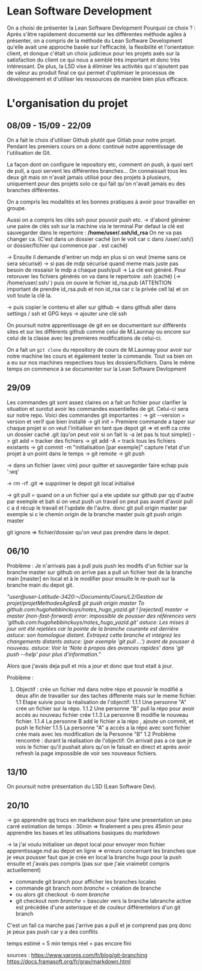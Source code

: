 # Lean Software Development

On a choisi de présenter la Lean Software Devlopment 
Pourquoi ce choix ? : Après s'être rapidement documenté sur les différentes méthode agiles à présenter, on a compris de la méthode du Lean Software Development qu'elle avait une approche basée sur l'efficacité, la flexibilité et l'orientation client, et donque c'était un choix judicieux pour les projets axés sur la satisfaction du client ce qui nous a semblé très important et donc très intéressant. De plus, la LSD vise à éliminer les activités qui n'ajoutent pas de valeur au produit final ce qui permet d'optimiser le processus de développement et d'utiliser les ressources de manière bien plus efficace.

# L'organisation du projet 
## 08/09 - 15/09 - 22/09 

On a fait le choix d'utiliser Github plutôt que Gitlab pour notre projet.
Pendant les premiers cours on a donc continué notre apprentissage de l'utilisation de Git. 

La façon dont on configure le repository etc, comment on push, à quoi sert de pull, a quoi servent les différentes branches... 
On connaissait tous les deux git mais on n'avait jamais utilisé pour des projets à plusieurs, uniquement pour des projets solo ce qui fait qu'on n'avait jamais eu des branches différentes. 

On a compris les modalités et les bonnes pratiques à avoir pour travailler en groupe.  

Aussi on a compris les clés ssh pour pouvoir push etc. 
-> d'abord générer une paire de clés ssh sur la machine via le terminal 
Par defaut la clé est sauvegarder dans le repertoire : <b> /home/user/.ssh/id_rsa </b> 
On ne va pas changer ca.
(C'est dans un dossier caché (on le voit car c dans /user/.ssh/) or dossier/fichier qui commence par . est caché)

-> Ensuite il demande d'entrer un mdp en plus si on veut (meme sans ce sera sécurisé) 
-> si pas de mdp sécurisé quand meme mais juste pas besoin de ressaisir le mdp a chaque push/pull 
-> La clé est généré. Pour retoruver les fichiers générés on va dans le repertoire .ssh (caché) (-> /home/user/.ssh/ ) puis on ouvre le fichier id_rsa.pub (ATTENTION important de prendre id_rsa.pub et non id_rsa car c la privée cell la) et on voit toute la clé la.

-> puis copier le contenu et aller sur github 
-> dans github aller dans settings / ssh et GPG keys 
-> ajouter une clé ssh 

On poursuit notre apprentissage de git en se documentant sur différents sites et sur les différents github comme celui de M.Launnay ou encore sur celui de la classe avec les premieres modifications de celui-ci. 

On a fait un `git clone` du repository de cours de M.Launnay pour avoir sur notre machine les cours et également tester la commande. Tout va bien on a eu sur nos machines respectives tous les dossiers/fichiers.
Dans le même temps on commence à se documenter sur la Lean Software Devlopment 
## 29/09

Les commandes git sont assez claires on a fait un fichier pour clarifier la situation et surotut avoir les commandes essentielles de git. Celui-ci sera sur notre repo. 
Voici des commandes git importantes :
-> git --version = version et verif que bien installé 
-> git init  = Premiere commande a taper sur chaque projet si on veut l'initialiser en tant que depot git  => et enft ca crée un dossier caché .git (qu'on peut voir si on fait ls -a (et pas ls tout simple))
-> git add = tracker des fichiers 
-> git add -A = track tous les fichiers existants 
-> git commit -m "initialisation [par exemple]" capture l'etat d'un projet à un point dans le temps
-> git remote
-> git push 

-> dans un fichier (avec vim) pour quitter et sauvegarder faire echap puis ':wq' 

-> rm -rf .git => supprimer le depot git local initialisé 

-> git pull = quand on a un fichier qui a ete update sur github par qq d'autre par exemple et bah si on veut push un travail on peut pas avant d'avoir pull c a d récup le travail et l'update de l'autre. 
donc git pull origin master par exemple si c le chemin origin de la branche master puis git push origin master 

git ignore => fichier/dossier qu'on veut pas prendre dans le depot. 

## 06/10 

Problème : 
Je n'arrivais pas à pull puis push les modifs d'un fichier sur la branche master sur github 
on arrive pas a pull un fichier test de la branche main [master] en local et à le modifier pour ensuite le re-push sur la branche main du depot git. 

<i> "user@user-Latitude-3420:~/Documents/Cours/L2/Gestion de projet/projetMethodesAgiles$ git push origin master
To github.com:hugohebbinckuys/notes_hugo_yazid.git
 ! [rejected]        master -> master (non-fast-forward)
error: impossible de pousser des références vers 'github.com:hugohebbinckuys/notes_hugo_yazid.git'
astuce: Les mises à jour ont été rejetées car la pointe de la branche courante est derrière
astuce: son homologue distant. Extrayez cette branche et intégrez les changements distants
astuce: (par exemple 'git pull ...') avant de pousser à nouveau.
astuce: Voir la 'Note à propos des avances rapides' dans 'git push --help' pour plus d'information." </i> 

Alors que j'avais deja pull et mis a jour et donc que tout etait à jour. 

Problème : 
1. Objectif : crée un fichier md dans notre répo et pouvoir le modifié a deux afin de travailler sur des taches differente mais sur le meme fichier.
	1.1 Etape suivie pour la réalisation de l'objectif:
		1.1.1 Une personne "A" crée un fichier sur la répo.
		1.1.2 Une personne "B" pull la répo pour avoir accés au nouveau 		fichier crée
		1.1.3 La personne B modifie le nouveau fichier.
		1.1.4 La personne B  add le fichier a la répo , ajoute un commit, et push le fichier
		1.1.5 La personne "A" a accés a la répo avec sont fichier crée mais avec les modification de la Personne "B"
        1.2 Problème rencontré : durant la réalisation de l'objectif: On arrivait pas a ce que je vois le fichier qu'il pushait alors qu'on le faisait en direct et après avoir refresh la page impossible de voir ses nouveaux fichiers. 

## 13/10

On poursuit notre présentation du LSD (Lean Software Dev). 

## 20/10

-> go apprendre qq trucs en markdwon pour faire une presentation un peu carré 
estimation de temps : 30min 
=> finalement a peu pres 45min pour apprendre les bases et les utilisations basiques du markdown

-> la j'ai voulu initialiser un depot local pour envoyer mon fichier apprentissage.md au depot en ligne 
=> erreurs concernant les branches que je veux pousser faut que je crée en local la branche hugo pour la push ensuite et j'avais pas compris (pas sur que j'aie vraimebt compris actuellement)

- commande git branch pour afficher les branches locales 
- commande git branch *nom branche* = création de branche 
- ou alors git checkout -b *nom branche*
- git checkout *nom branche* = basculer vers la branche 
labranche active est précédée d'une asterisque et de couleur différentelors d'un git branch 

C'est un fail 
ca marche pas j'arrive pas a pull et je comprend pas prq donc je peux pas push car y a des conflits 

temps estimé = 5 min 
temps réel = pas encore fini 




sources : https://www.varonis.com/fr/blog/git-branching
https://docs.framasoft.org/fr/grav/markdown.html
